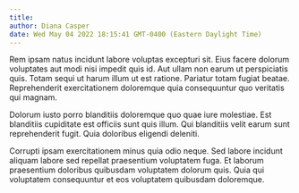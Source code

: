 ```yaml
---
title: 
author: Diana Casper
date: Wed May 04 2022 18:15:41 GMT-0400 (Eastern Daylight Time)
---
```

Rem ipsam natus incidunt labore voluptas excepturi sit. Eius facere dolorum voluptates aut modi nisi impedit quis id. Aut ullam non earum ut perspiciatis quis. Totam sequi ut harum illum ut est ratione. Pariatur totam fugiat beatae. Reprehenderit exercitationem doloremque quia consequuntur quo veritatis qui magnam.

 Dolorum iusto porro blanditiis doloremque quo quae iure molestiae. Est blanditiis cupiditate est officiis sunt quis illum. Qui blanditiis velit earum sunt reprehenderit fugit. Quia doloribus eligendi deleniti.

 Corrupti ipsam exercitationem minus quia odio neque. Sed labore incidunt aliquam labore sed repellat praesentium voluptatem fuga. Et laborum praesentium doloribus quibusdam voluptatem dolorum quis. Quia qui voluptatem consequuntur et eos voluptatem quibusdam doloremque.